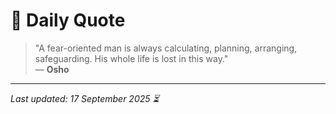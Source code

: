 # 📜 Daily Quote

> "A fear-oriented man is always calculating, planning, arranging, safeguarding. His whole life is lost in this way."  
> — **Osho**

---

_Last updated: 17 September 2025 ⏳_
